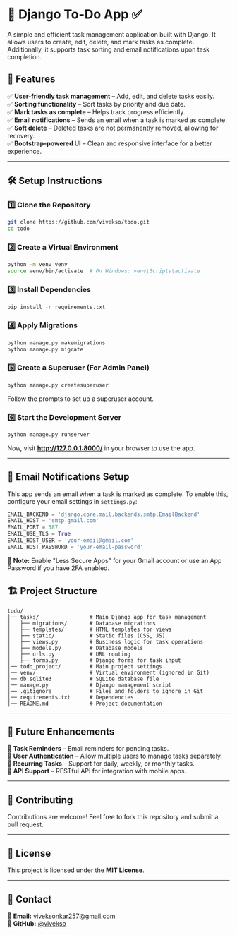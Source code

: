 # 📝 Django To-Do App ✅  

A simple and efficient task management application built with Django. It allows users to create, edit, delete, and mark tasks as complete. Additionally, it supports task sorting and email notifications upon task completion.  

## 🚀 Features  
✅ **User-friendly task management** – Add, edit, and delete tasks easily.  
✅ **Sorting functionality** – Sort tasks by priority and due date.  
✅ **Mark tasks as complete** – Helps track progress efficiently.  
✅ **Email notifications** – Sends an email when a task is marked as complete.  
✅ **Soft delete** – Deleted tasks are not permanently removed, allowing for recovery.  
✅ **Bootstrap-powered UI** – Clean and responsive interface for a better experience.  

---

## 🛠️ Setup Instructions  

### **1️⃣ Clone the Repository**  
```bash
git clone https://github.com/vivekso/todo.git
cd todo
```

### **2️⃣ Create a Virtual Environment**  
```bash
python -m venv venv
source venv/bin/activate  # On Windows: venv\Scripts\activate
```

### **3️⃣ Install Dependencies**  
```bash
pip install -r requirements.txt
```

### **4️⃣ Apply Migrations**  
```bash
python manage.py makemigrations
python manage.py migrate
```

### **5️⃣ Create a Superuser (For Admin Panel)**
```bash
python manage.py createsuperuser
```
Follow the prompts to set up a superuser account.

### **6️⃣ Start the Development Server**  
```bash
python manage.py runserver
```
Now, visit **http://127.0.0.1:8000/** in your browser to use the app.

---

## 📧 Email Notifications Setup  

This app sends an email when a task is marked as complete. To enable this, configure your email settings in `settings.py`:  

```python
EMAIL_BACKEND = 'django.core.mail.backends.smtp.EmailBackend'
EMAIL_HOST = 'smtp.gmail.com'
EMAIL_PORT = 587
EMAIL_USE_TLS = True
EMAIL_HOST_USER = 'your-email@gmail.com'
EMAIL_HOST_PASSWORD = 'your-email-password'
```
📌 **Note:** Enable "Less Secure Apps" for your Gmail account or use an App Password if you have 2FA enabled.


## 🏗️ Project Structure  
```
todo/
│── tasks/                # Main Django app for task management
│   ├── migrations/       # Database migrations
│   ├── templates/        # HTML templates for views
│   ├── static/           # Static files (CSS, JS)
│   ├── views.py          # Business logic for task operations
│   ├── models.py         # Database models
│   ├── urls.py           # URL routing
│   ├── forms.py          # Django forms for task input
│── todo_project/         # Main project settings
│── venv/                 # Virtual environment (ignored in Git)
│── db.sqlite3            # SQLite database file
│── manage.py             # Django management script
│── .gitignore            # Files and folders to ignore in Git
│── requirements.txt      # Dependencies
│── README.md             # Project documentation
```

---

## 🚀 Future Enhancements  
📌 **Task Reminders** – Email reminders for pending tasks.  
📌 **User Authentication** – Allow multiple users to manage tasks separately.  
📌 **Recurring Tasks** – Support for daily, weekly, or monthly tasks.  
📌 **API Support** – RESTful API for integration with mobile apps.  

---

## 🤝 Contributing  
Contributions are welcome! Feel free to fork this repository and submit a pull request.  

---

## 📜 License  
This project is licensed under the **MIT License**.  

---

## 📧 Contact  
📩 **Email:** viveksonkar257@gmail.com  
🔗 **GitHub:** [@vivekso](https://github.com/vivekso)  

